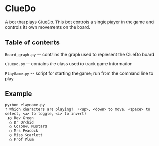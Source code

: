 # ClueDo

A bot that plays ClueDo. This bot controls a single player in the game and controls its own movements on the board.

## Table of contents

`Board_graph.py` -- contains the graph used to represent the ClueDo board 

`ClueDo.py` -- contains the class used to track game information

`PlayGame.py` -- script for starting the game; run from the command line to play

## Example

``` console
python PlayGame.py
? Which characters are playing?  (<up>, <down> to move, <space> to select, <a> to toggle, <i> to invert)
 ❯○ Rev Green
  ○ Dr Orchid
  ○ Colonel Mustard
  ○ Mrs Peacock
  ○ Miss Scarlett
  ○ Prof Plum
```

